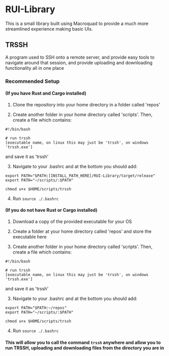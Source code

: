 # RUI-Library

This is a small library built using Macroquad to provide a much more streamlined experience making basic UIs.



## TRSSH 
A program used to SSH onto a remote server, and provide easy tools to navigate around that session, and provide uploading and downloading functionality all in one place

### Recommended Setup 
#### (If you have Rust and Cargo installed)

1) Clone the repository into your home directory in a folder called 'repos'

2) Create another folder in your home directory called 'scripts'. Then, create a file which contains:

```
#!/bin/bash

# run trssh 
[executable name, on linux this may just be 'trssh', on windows 'trssh.exe']
```
and save it as 'trssh'

3) Navigate to your .bashrc and at the bottom you should add:

```
export PATH="$PATH:[INSTALL_PATH_HERE]/RUI-Library/target/release"
export PATH="~/scripts/:$PATH"

chmod u+x $HOME/scripts/trssh
```

4) Run `source ./.bashrc` 

#### (If you do not have Rust or Cargo installed)

1) Download a copy of the provided executable for your OS

2) Create a folder at your home directory called 'repos' and store the executable here

2) Create another folder in your home directory called 'scripts'. Then, create a file which contains:

```
#!/bin/bash

# run trssh 
[executable name, on linux this may just be 'trssh', on windows 'trssh.exe']
```
and save it as 'trssh'

3) Navigate to your .bashrc and at the bottom you should add:

```
export PATH="$PATH:~/repos"
export PATH="~/scripts/:$PATH"

chmod u+x $HOME/scripts/trssh
```

4) Run `source ./.bashrc` 

#### This will allow you to call the command `trssh` anywhere and allow you to run TRSSH, uploading and downloading files from the directory you are in
